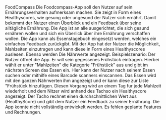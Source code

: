 FoodCompass
Die Foodcompass-App soll den Nutzer auf sein Ernährungsverhalten aufmerksam machen. Sie zeigt in Form eines Healthyscores, wie gesung oder ungesund der Nutzer sich ernährt. Damit bekommt der Nutzer einen Überblick und ein Feedback über seine alltägliche Ernährung.
Die App ist an alle ausgerichtet, die sich gesund ernähren wollen und sich ein Überlick über ihre Ernährung verschaffen wollen. Die App kann als Essenstagebuch eingesetzt werden, welches ein einfaches Feedback zurückgibt.
Mit der App hat der Nutzer die Möglichkeit, Mahlzeiten einzutragen und kann diese in Form eines Healthyscores auslesen. Ebenso werden Die Nährwerte angezeigt.
Beispielszenario:
Der Nutzer öffnet die App. Er will sein gegessenes Frühstück eintragen. Hierbei wählt er unter "Mahlzeiten" die Kategorie "Frühstück" aus und gibt im nächsten Screen das Essen ein.
Hier kann der Nutzer nach seinem Essen suchen oder mithilfe eines Barcode scanners einscannen.
Das Essen wird mit den ganzen Nährwerten ihm angezeigt und er kann diese zur Liste "Frühstück hinzufügen. Diesen Vorgang wird an einem Tag fur jede Mahlzeit wiederholt und dem Nitzer wird anhand des Tachso ein Healthyscore angezeigt.
Der Tacho rechnet einen durchschnittlichen Wert aus (HealthyScore) und gibt dem Nutzer ein Feedback zu seiner Ernährung.
Die App konnte nicht vollständig entwickelt werden. Es fehlen geplante Features und Rechnungen.
